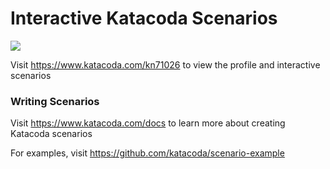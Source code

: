 # Interactive Katacoda Scenarios

[![](http://shields.katacoda.com/katacoda/kn71026/count.svg)](https://www.katacoda.com/kn71026 "Get your profile on Katacoda.com")

Visit https://www.katacoda.com/kn71026 to view the profile and interactive scenarios

### Writing Scenarios
Visit https://www.katacoda.com/docs to learn more about creating Katacoda scenarios

For examples, visit https://github.com/katacoda/scenario-example
